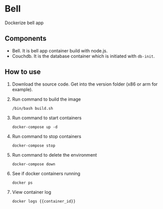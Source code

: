 # Bell

Dockerize bell app

## Components

* Bell. It is bell app container build with node.js.
* Couchdb. It is the database container which is initiated with `db-init`.

## How to use

1. Download the source code. Get into the version folder (x86 or arm for example).
2. Run command to build the image

    ```shell
    /bin/bash build.sh
    ```
3. Run command to start containers

    ```shell
    docker-compose up -d
    ```
4. Run command to stop containers

    ```shell
    docker-compose stop
    ```
5. Run command to delete the environment

    ```shell
    docker-compose down
    ```
6. See if docker containers running

    ```shell
    docker ps
    ```

7. View container log

    ```shell
    docker logs {{container_id}}
    ```
